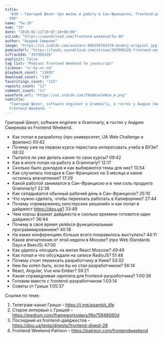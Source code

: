 ```yaml
---
title:
  "#39 – Григорий Шехет про жизнь и работу в Сан-Франциско, frontend-дайджест и
  FRP"
name: "fw-39"
num: "39"
date: "2018-02-11T19:07:18+00:00"
scLink: "https://soundcloud.com/frontend-weekend/fw-39"
author: "Андрей Смирнов"
image: "https://i1.sndcdn.com/avatars-000358703579-bnobxj-original.jpg"
podcastUrl: "https://feeds.soundcloud.com/stream/397900326-frontend-weekend-fw-39.m4a"
scTrackId: "397900326"
explicit: false
tag_list: "Podcast Frontend Weekend fw javascript"
license: "cc-by-nc-nd"
playback_count: "13895"
download_count: "130"
favoritings_count: "115"
reposts_count: "12"
comment_count: "11"
waveform_url: "https://w1.sndcdn.com/T0u8bzw7eNue_m.png"
subtitle:
  "Григорий Шехет, software engineer в Grammarly, в гостях у Андрея Смирнова из
  Frontend Weekend. "
---
```


Григорий Шехет, software engineer в Grammarly, в гостях у Андрея Смирнова из
Frontend Weekend.

- Как попал в разработку (про университет, UA Web Challenge и фриланс)
  <timecode sec="42">00:42</timecode>
- Почему уже на первом курсе перестала интересовать учеба в ВУЗе?
  <timecode sec="512">08:32</timecode>
- Пытался ли уже делать какие-то свои курсы?
  <timecode sec="582">09:42</timecode>
- Как в итоге попал на работу в Grammarly? <timecode sec="737">12:17</timecode>
- Сколько было докладов и как выбираются темы для них?
  <timecode sec="834">13:54</timecode>
- Как случилась поездка в Сан-Франциско на 3 месяца и какие остались
  впечатления? <timecode sec="1049">17:29</timecode>
- Какой работой занимался в Сан-Франциско и в чем соль продукта Grammarly?
  <timecode sec="1358">22:38</timecode>
- Как складывался обычный рабочий день в Сан-Франциско?
  <timecode sec="1510">25:10</timecode>
- Что нужно сделать, чтобы переехать работать в Калифорнию?
  <timecode sec="1664">27:44</timecode>
- Почему «приверженец хипстерских решений» и как попал в дайджест
  <https://dou.ua?> <timecode sec="2029">33:49</timecode>
- Чем хорош формат дайджеста и сколько времени готовится один дайджест?
  <timecode sec="2204">36:44</timecode>
- Почему в своё время увлёкся функциональным программированием?
  <timecode sec="2418">40:18</timecode>
- На каких конференциях больше всего понравилось выступать?
  <timecode sec="2651">44:11</timecode>
- Какие впечатления от этой недели в Москве? (про Web Standards Days и BeerJS)
  <timecode sec="2820">47:00</timecode>
- Как удалось опоздать на митап React Moscow?
  <timecode sec="2989">49:49</timecode>
- Как попал и что обсуждали на записи RadioJS?
  <timecode sec="3108">51:48</timecode>
- Почему стоит переехать разработчику в Киев?
  <timecode sec="3182">53:02</timecode>
- Кем бы хотел быть, если бы не стал разработчиком?
  <timecode sec="3374">56:14</timecode>
- React, Angular, Vue или Ember? <timecode sec="3561">59:21</timecode>
- Какая справедливая зарплата для frontend-разработчика?
  <timecode sec="3636">1:00:36</timecode>
- Готовим вместе с frontend-разработчиком
  <timecode sec="3794">1:03:14</timecode>
- Советы от Гриши <timecode sec="3937">1:05:37</timecode>

Ссылки по теме:

1. Телеграм-канал Гриши – <https://t.me/agambit_life>
2. Старое интервью с Гришей – <https://medium.com/frameworksdays/f6e75948060d>
3. Последний из frontend-дайджестов –
   <https://dou.ua/lenta/digests/frontend-digest-28>
4. Frontend Weekend Patreon – <https://patreon.com/frontendweekend>
